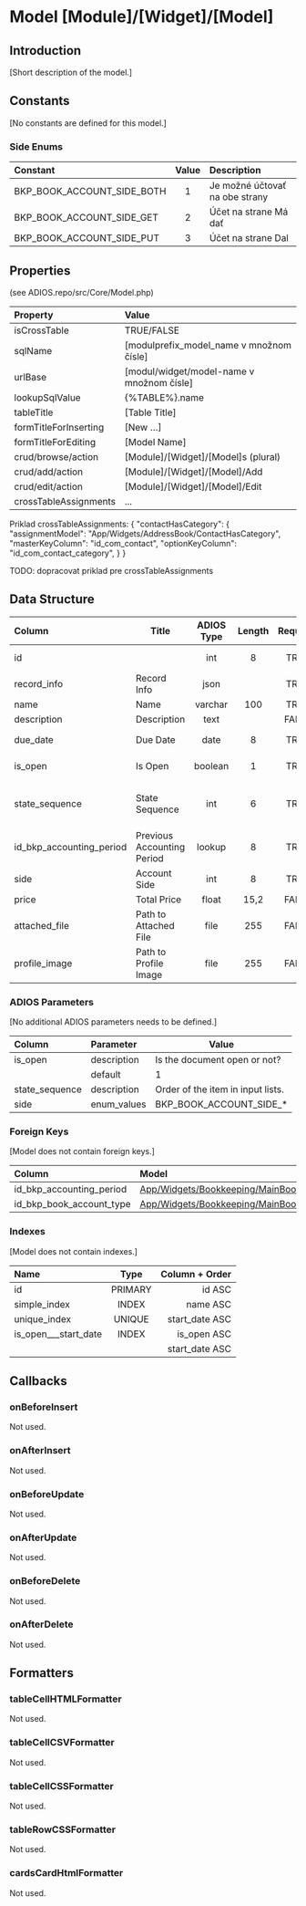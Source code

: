 # Model [Module]/[Widget]/[Model]

## Introduction

[Short description of the model.]

## Constants

[No constants are defined for this model.]

### Side Enums
| Constant                   | Value | Description                    |
| :------------------------- | :---: | :----------------------------- |
| BKP_BOOK_ACCOUNT_SIDE_BOTH |   1   | Je možné účtovať na obe strany |
| BKP_BOOK_ACCOUNT_SIDE_GET  |   2   | Účet na strane Má dať          |
| BKP_BOOK_ACCOUNT_SIDE_PUT  |   3   | Účet na strane Dal             |

## Properties

(see ADIOS.repo/src/Core/Model.php)

| Property              | Value                                     |
| :-------------------- | :---------------------------------------- |
| isCrossTable          | TRUE/FALSE                                |
| sqlName               | [modulprefix_model_name v množnom čísle]  |
| urlBase               | [modul/widget/model-name v množnom čísle] |
| lookupSqlValue        | {%TABLE%}.name                            |
| tableTitle            | [Table Title]                             |
| formTitleForInserting | [New …]                                   |
| formTitleForEditing   | [Model Name]                              |
| crud/browse/action    | [Module]/[Widget]/[Model]s (plural)       |
| crud/add/action       | [Module]/[Widget]/[Model]/Add             |
| crud/edit/action      | [Module]/[Widget]/[Model]/Edit            |
| crossTableAssignments | ...                                       |

Priklad crossTableAssignments:
{
  "contactHasCategory": {
    "assignmentModel": "App/Widgets/AddressBook/ContactHasCategory",
    "masterKeyColumn": "id_com_contact",
    "optionKeyColumn": "id_com_contact_category",
  }
}

TODO: dopracovat priklad pre crossTableAssignments

## Data Structure

| Column                   | Title                      | ADIOS Type | Length | Required | Notes                          |
| :----------------------- | -------------------------- | :--------: | :----: | :------: | :----------------------------- |
| id                       |                            |    int     |   8    |   TRUE   | Unique record ID               |
| record_info              | Record Info                |    json    |        |   TRUE   |                                |
| name                     | Name                       |  varchar   |  100   |   TRUE   | Krátky text                    |
| description              | Description                |    text    |        |  FALSE   | Dlhý text                      |
| due_date                 | Due Date                   |    date    |   8    |   TRUE   | Dátum splatnosti               |
| is_open                  | Is Open                    |  boolean   |   1    |   TRUE   | Logická hodnota                |
| state_sequence           | State Sequence             |    int     |   6    |   TRUE   | Poradové číslo v select boxoch |
| id_bkp_accounting_period | Previous Accounting Period |   lookup   |   8    |   TRUE   | Previous Accounting Period     |
| side                     | Account Side               |    int     |   8    |   TRUE   | Účtovná strana                 |
| price                    | Total Price                |   float    |  15,2  |  FALSE   | Cena                           |
| attached_file            | Path to Attached File      |    file    |  255   |  FALSE   | Relatívna cesta k súboru       |
| profile_image            | Path to Profile Image      |    file    |  255   |  FALSE   | Relatívna cesta k obrázku      |

### ADIOS Parameters

[No additional ADIOS parameters needs to be defined.]

| Column         | Parameter   | Value                             |
| :------------- | :---------- | --------------------------------- |
| is_open        | description | Is the document open or not?      |
|                | default     | 1                                 |
| state_sequence | description | Order of the item in input lists. |
| side           | enum_values | BKP_BOOK_ACCOUNT_SIDE_*           |

### Foreign Keys

[Model does not contain foreign keys.]

| Column                   | Model                                                                                                                | Relation | OnUpdate | OnDelete |
| :----------------------- | :------------------------------------------------------------------------------------------------------------------- | :------: | -------- | -------- |
| id_bkp_accounting_period | [App/Widgets/Bookkeeping/MainBook/Models/AccountingPeriod](../../../Bookkeeping/MainBook/Models/AccountingPeriod.md) |   1:N    | Cascade  | Cascade  |
| id_bkp_book_account_type | [App/Widgets/Bookkeeping/MainBook/Models/BookAccountType](../../../Bookkeeping/MainBook/Models/BookAccountType.md)   |   1:N    | Cascade  | Restrict |

### Indexes

[Model does not contain indexes.]

| Name                 |  Type   |      Column + Order |
| :------------------- | :-----: | ------------------: |
| id                   | PRIMARY |              id ASC |
| simple_index         |  INDEX  |            name ASC |
| unique_index         | UNIQUE  |      start_date ASC |
| is_open___start_date |  INDEX  |         is_open ASC |
|                      |         |      start_date ASC |

## Callbacks

### onBeforeInsert

Not used.

### onAfterInsert

Not used.

### onBeforeUpdate

Not used.

### onAfterUpdate

Not used.

### onBeforeDelete

Not used.

### onAfterDelete

Not used.

## Formatters

### tableCellHTMLFormatter

Not used.

### tableCellCSVFormatter

Not used.

### tableCellCSSFormatter

Not used.

### tableRowCSSFormatter

Not used.

### cardsCardHtmlFormatter

Not used.
